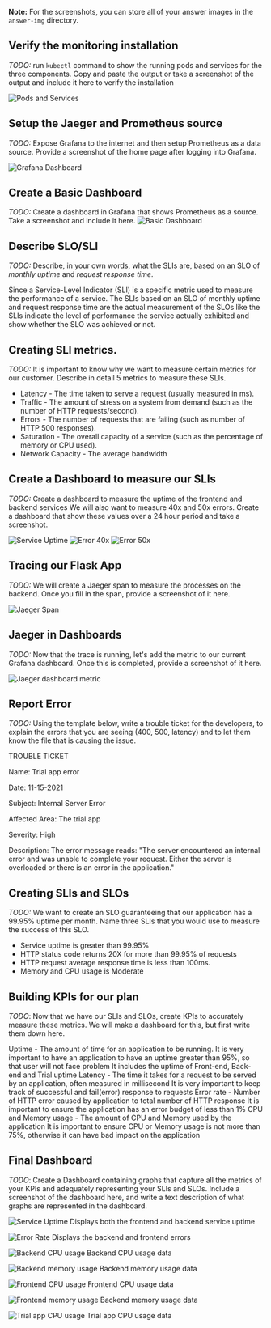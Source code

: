 **Note:** For the screenshots, you can store all of your answer images in the `answer-img` directory.

## Verify the monitoring installation

*TODO:* run `kubectl` command to show the running pods and services for the three components. Copy and paste the output or take a screenshot of the output and include it here to verify the installation

![Pods and Services](answer-img/pods-and-services.png)


## Setup the Jaeger and Prometheus source
*TODO:* Expose Grafana to the internet and then setup Prometheus as a data source. Provide a screenshot of the home page after logging into Grafana.

![Grafana Dashboard](answer-img/grafana-homepage.png)


## Create a Basic Dashboard
*TODO:* Create a dashboard in Grafana that shows Prometheus as a source. Take a screenshot and include it here.
![Basic Dashboard](answer-img/basic-dashboard.png)


## Describe SLO/SLI
*TODO:* Describe, in your own words, what the SLIs are, based on an SLO of *monthly uptime* and *request response time*.


Since a Service-Level Indicator (SLI) is a specific metric used to measure the performance of a service.
The SLIs based on an SLO of monthly uptime and request response time are the actual measurement of the SLOs like the SLIs indicate the level of performance the service actually exhibited and show whether the SLO was achieved or not.


## Creating SLI metrics.
*TODO:* It is important to know why we want to measure certain metrics for our customer. Describe in detail 5 metrics to measure these SLIs. 

* Latency - The time taken to serve a request (usually measured in ms).
* Traffic - The amount of stress on a system from demand (such as the number of HTTP requests/second).
* Errors - The number of requests that are failing (such as number of HTTP 500 responses).
* Saturation - The overall capacity of a service (such as the percentage of memory or CPU used).
* Network Capacity - The average bandwidth


## Create a Dashboard to measure our SLIs
*TODO:* Create a dashboard to measure the uptime of the frontend and backend services We will also want to measure 40x and 50x errors. Create a dashboard that show these values over a 24 hour period and take a screenshot.

![Service Uptime](answer-img/service-uptime.png)
![Error 40x](answer-img/b-f-error404.png)
![Error 50x](answer-img/error500.png)


## Tracing our Flask App
*TODO:*  We will create a Jaeger span to measure the processes on the backend. Once you fill in the span, provide a screenshot of it here.

![Jaeger Span](answer-img/jaeger-span.png)



## Jaeger in Dashboards
*TODO:* Now that the trace is running, let's add the metric to our current Grafana dashboard. Once this is completed, provide a screenshot of it here.

![Jaeger dashboard metric](answer-img/jaeger-in-dashboard.png)


## Report Error
*TODO:* Using the template below, write a trouble ticket for the developers, to explain the errors that you are seeing (400, 500, latency) and to let them know the file that is causing the issue.


TROUBLE TICKET

Name: Trial app error

Date: 11-15-2021

Subject: Internal Server Error


Affected Area: The trial app

Severity: High

Description: The error message reads: "The server encountered an internal error and was unable to complete your request. Either the server is overloaded or there is an error in the application."


## Creating SLIs and SLOs
*TODO:* We want to create an SLO guaranteeing that our application has a 99.95% uptime per month. Name three SLIs that you would use to measure the success of this SLO.


* Service uptime is greater than 99.95%
* HTTP status code returns 20X for more than 99.95% of requests
* HTTP request average response time is less than 100ms.
* Memory and CPU usage is Moderate


## Building KPIs for our plan
*TODO*: Now that we have our SLIs and SLOs, create KPIs to accurately measure these metrics. We will make a dashboard for this, but first write them down here.

Uptime -
    The amount of time for an application to be running.
    It is very important to have an application to have an uptime greater than 95%, so that user will not face problem
    It includes the uptime of Front-end, Back-end and Trial uptime
Latency -
    The time it takes for a request to be served by an application, often measured in millisecond
    It is very important to keep track of successful and fail(error) response to requests
Error rate -
    Number of HTTP error caused by application to total number of HTTP response
    It is important to ensure the application has an error budget of less than 1%
CPU and Memory usage -
    The amount of CPU and Memory used by the application
    It is important to ensure CPU or Memory usage is not more than 75%, otherwise it can have bad impact on the application


## Final Dashboard
*TODO*: Create a Dashboard containing graphs that capture all the metrics of your KPIs and adequately representing your SLIs and SLOs. Include a screenshot of the dashboard here, and write a text description of what graphs are represented in the dashboard.  

![Service Uptime](answer-img/service-uptime.png)
Displays both the frontend and backend service uptime

![Error Rate](answer-img/b-f-error404.png)
Displays the backend and frontend errors

![Backend CPU usage](answer-img/backend-cpu-usage.png)
Backend CPU usage data

![Backend memory usage](answer-img/backend-m-usage.png)
Backend memory usage data

![Frontend CPU usage](answer-img/frontend-cpu-usage.png)
Frontend CPU usage data

![Frontend memory usage](answer-img/frontend-m-usage.png)
Backend memory usage data

![Trial app CPU usage](answer-img/trial-cpu-usage.png)
Trial app CPU usage data
